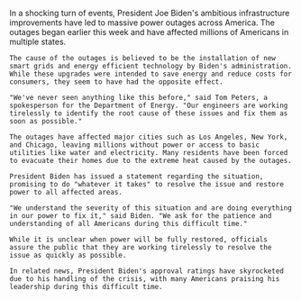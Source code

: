 In a shocking turn of events, President Joe Biden's ambitious infrastructure improvements have led to massive power outages across America. The outages began earlier this week and have affected millions of Americans in multiple states.

    The cause of the outages is believed to be the installation of new smart grids and energy efficient technology by Biden's administration. While these upgrades were intended to save energy and reduce costs for consumers, they seem to have had the opposite effect.

    "We've never seen anything like this before," said Tom Peters, a spokesperson for the Department of Energy. "Our engineers are working tirelessly to identify the root cause of these issues and fix them as soon as possible."

    The outages have affected major cities such as Los Angeles, New York, and Chicago, leaving millions without power or access to basic utilities like water and electricity. Many residents have been forced to evacuate their homes due to the extreme heat caused by the outages.

    President Biden has issued a statement regarding the situation, promising to do "whatever it takes" to resolve the issue and restore power to all affected areas.

    "We understand the severity of this situation and are doing everything in our power to fix it," said Biden. "We ask for the patience and understanding of all Americans during this difficult time."

    While it is unclear when power will be fully restored, officials assure the public that they are working tirelessly to resolve the issue as quickly as possible.

    In related news, President Biden's approval ratings have skyrocketed due to his handling of the crisis, with many Americans praising his leadership during this difficult time.
